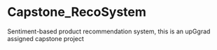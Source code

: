 # Capstone_RecoSystem
Sentiment-based product recommendation system, this is an upGgrad assigned capstone project
